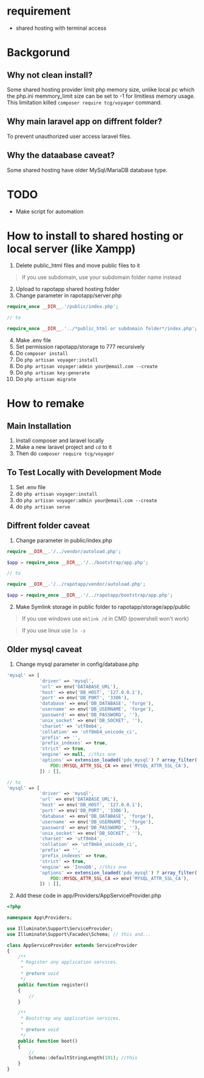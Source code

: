 # requirement
* shared hosting with terminal access

# Backgorund

## Why not clean install? 
Some shared hosting provider limit php memory size, unlike local pc which the php.ini memmory_limit size can be set to -1 for limitless memory usage.
This limitation killed `composer require tcg/voyager` command.

## Why main laravel app on diffrent folder?
To prevent unauthorized user access laravel files.

## Why the dataabase caveat?
Some shared hosting have older MySql/MariaDB database type.

# TODO
* Make script for automation

# How to install to shared hosting or local server (like Xampp)

1. Delete public_html files and move public files to it
> If you use subdomain, use your subdomain folder name instead
2. Upload to rapotapp shared hosting folder
3. Change parameter in rapotapp/server.php
```php
require_once __DIR__.'/public/index.php';

// to

require_once __DIR__.'../*public_html or subdomain folder*/index.php';
```
4. Make .env file
5. Set permission rapotapp/storage to 777 recursively
6. Do `composer install`
7. Do `php artisan voyager:install`
8. Do `php artisan voyager:admin your@email.com --create`
9. Do `php artisan key:generate`
10. Do `php artisan migrate`


# How to remake

## Main Installation
1. Install composer and laravel locally
2. Make a new laravel project and `cd` to it
3. Then do `composer require tcg/voyager`

## To Test Locally with Development Mode
1. Set .env file
2. do `php artisan voyager:install`
3. do `php artisan voyager:admin your@email.com --create`
4. do `php artisan serve`


## Diffrent folder caveat
1. Change parameter in public/index.php
```php
require __DIR__.'/../vendor/autoload.php';

$app = require_once __DIR__.'/../bootstrap/app.php';

// to

require __DIR__.'/../rapotapp/vendor/autoload.php';

$app = require_once __DIR__.'/../rapotapp/bootstrap/app.php';
```
2. Make Symlink storage in public folder to rapotapp/storage/app/public

>If you use windows use `mklink /d` in CMD (powershell won't work)

>If you use linux use `ln -s`

## Older mysql caveat
1. Change mysql parameter in config/database.php
```php
'mysql' => [
            'driver' => 'mysql',
            'url' => env('DATABASE_URL'),
            'host' => env('DB_HOST', '127.0.0.1'),
            'port' => env('DB_PORT', '3306'),
            'database' => env('DB_DATABASE', 'forge'),
            'username' => env('DB_USERNAME', 'forge'),
            'password' => env('DB_PASSWORD', ''),
            'unix_socket' => env('DB_SOCKET', ''),
            'charset' => 'utf8mb4',
            'collation' => 'utf8mb4_unicode_ci',
            'prefix' => '',
            'prefix_indexes' => true,
            'strict' => true,
            'engine' => null, //this one
            'options' => extension_loaded('pdo_mysql') ? array_filter([
                PDO::MYSQL_ATTR_SSL_CA => env('MYSQL_ATTR_SSL_CA'),
            ]) : [],

// to 
'mysql' => [
            'driver' => 'mysql',
            'url' => env('DATABASE_URL'),
            'host' => env('DB_HOST', '127.0.0.1'),
            'port' => env('DB_PORT', '3306'),
            'database' => env('DB_DATABASE', 'forge'),
            'username' => env('DB_USERNAME', 'forge'),
            'password' => env('DB_PASSWORD', ''),
            'unix_socket' => env('DB_SOCKET', ''),
            'charset' => 'utf8mb4',
            'collation' => 'utf8mb4_unicode_ci',
            'prefix' => '',
            'prefix_indexes' => true,
            'strict' => true,
            'engine' => 'InnoDB', //this one
            'options' => extension_loaded('pdo_mysql') ? array_filter([
                PDO::MYSQL_ATTR_SSL_CA => env('MYSQL_ATTR_SSL_CA'),
            ]) : [],
```
2. Add these code in app/Providers/AppServiceProvider.php
```php
<?php

namespace App\Providers;

use Illuminate\Support\ServiceProvider;
use Illuminate\Support\Facades\Schema; // this and...

class AppServiceProvider extends ServiceProvider
{
    /**
     * Register any application services.
     *
     * @return void
     */
    public function register()
    {
        //
    }

    /**
     * Bootstrap any application services.
     *
     * @return void
     */
    public function boot()
    {
        //
        Schema::defaultStringLength(191); //this
    }
}

```
